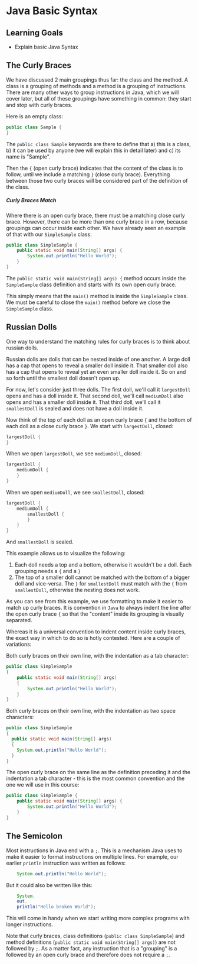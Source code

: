 # Java Basic Syntax

## Learning Goals

- Explain basic Java Syntax

## The Curly Braces 
We have discussed 2 main groupings thus far: the class and the method. A class is a grouping of methods and a 
method is a grouping of instructions. There are many other ways to group instructions in Java, which we will cover later,
but all of these groupings have something in common: they start and stop with curly braces. 

Here is an empty class: 

```java 
public class Sample { 
} 
```

The `public class Sample` keywords are there to define that a) this is a class, b) it can be used by anyone (we will 
explain this in detail later) and c) its name is "Sample". 

Then the `{` (open curly brace) indicates that the content of the class is to follow, until we include a matching `}`
(close curly brace). Everything between those two curly braces will be considered part of the definition of the class. 

##### Curly Braces Match

Where there is an open curly brace, there must be a matching close curly brace. However, there can be more than one curly 
brace in a row, because groupings can occur inside each other. We have already seen an example of that with our `SimpleSample` 
class: 

```java 
public class SimpleSample {
    public static void main(String[] args) {
        System.out.println("Hello World"); 
    }
}
```

The `public static void main(String[] args) {` method occurs inside the `SimpleSample` class definition and starts 
with its own open curly brace. 

This simply means that the `main()` method is inside the `SimpleSample` class. We must be careful to close the `main()` 
method before we close the `SimpleSample` class. 

## Russian Dolls 

One way to understand the matching rules for curly braces is to think about russian dolls. 

Russian dolls are dolls that can be nested inside of one another. A large doll has a cap that opens to reveal a 
smaller doll inside it. That smaller doll also has a cap that opens to reveal yet an even smaller 
doll inside it. So on and so forth until the smallest doll doesn't open up. 

For now, let's consider just three dolls. The first doll, we'll call it `largestDoll` opens and has a doll inside it. 
That second doll, we'll call `mediumDoll` also opens and has a smaller doll inside it. That third doll, we'll call it 
`smallestDoll` is sealed and does not have a doll inside it. 

Now think of the top of each doll as an open curly brace `{` and the bottom of each doll as a close curly brace `}`. 
We start with `largestDoll`, closed: 

```java 
largestDoll {
} 
```

When we open `largestDoll`, we see `mediumDoll`, closed: 

```java 
largestDoll {
    mediumDoll {
    }  
} 
```

When we open `mediumDoll`, we see `smallestDoll`, closed: 

```java 
largestDoll {
    mediumDoll {
        smallestDoll { 
        } 
    }  
} 
```

And `smallestDoll` is sealed. 

This example allows us to visualize the following:  
1. Each doll needs a top and a bottom, otherwise it wouldn't be a doll. Each grouping needs a `{` and a `}`
2. The top of a smaller doll cannot be matched with the bottom of a bigger doll and vice-versa. The `}` for `smallestDoll` 
must match with the `{` from `smallestDoll`, otherwise the nesting does not work.

As you can see from this example, we use formatting to make it easier to match up curly braces. It is convention in `Java` 
to always indent the line after the open curly brace `{` so that the "content" inside its grouping is visually separated. 

Whereas it is a universal convention to indent content inside curly braces, the exact way in which to do so is hotly contested. 
Here are a couple of variations: 

Both curly braces on their own line, with the indentation as a tab character: 

```java 
public class SimpleSample 
{
    public static void main(String[] args) 
    {
        System.out.println("Hello World"); 
    }
}
```

Both curly braces on their own line, with the indentation as two space characters: 

```java 
public class SimpleSample 
{
  public static void main(String[] args) 
  {
    System.out.println("Hello World"); 
  }
}
```

The open curly brace on the same line as the definition preceding it and the indentation a tab character - this is 
the most common convention and the one we will use in this course: 

```java 
public class SimpleSample {
    public static void main(String[] args) {
        System.out.println("Hello World"); 
    }
}
```

## The Semicolon 

Most instructions in Java end with a `;`. This is a mechanism Java uses to make it easier to format instructions on multiple 
lines. For example, our earlier `println` instruction was written as follows: 

```java 
    System.out.println("Hello World"); 
```

But it could also be written like this: 

```java 
    System.
    out.
    println("Hello broken World"); 
```

This will come in handy when we start writing more complex programs with longer instructions. 

Note that curly braces, class definitions (`public class SimpleSample`) and method definitions (`public static void main(String[] args)`) 
are not followed by `;`. As a matter fact, any instruction that is a "grouping" is a followed by an open curly brace and therefore 
does not require a `;`.
